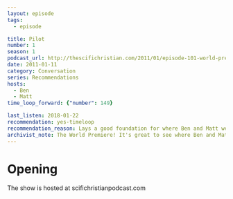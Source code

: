 ```yaml
---
layout: episode
tags:
  - episode

title: Pilot
number: 1
season: 1
podcast_url: http://thescifichristian.com/2011/01/episode-101-world-premiere/
date: 2011-01-11
category: Conversation
series: Recommendations
hosts:
  - Ben
  - Matt
time_loop_forward: {"number": 149}

last_listen: 2018-01-22
recommendation: yes-timeloop
recommendation_reason: Lays a good foundation for where Ben and Matt were with their interests when they started the show.
archivist_note: The World Premiere! It's great to see where Ben and Matt started from in episode 1. Ben is much more optimistic, Matt is a little more combative.
---
```

# Opening

The show is hosted at scifichristianpodcast.com